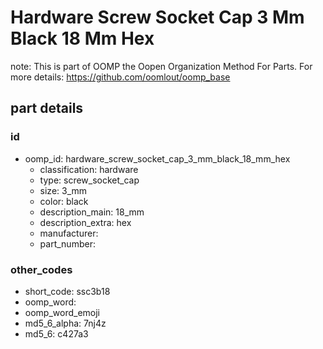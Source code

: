 # Hardware Screw Socket Cap 3 Mm Black 18 Mm Hex  

note: This is part of OOMP the Oopen Organization Method For Parts. For more details: https://github.com/oomlout/oomp_base

##  part details





### id
* oomp_id: hardware_screw_socket_cap_3_mm_black_18_mm_hex
  * classification: hardware
  * type: screw_socket_cap
  * size: 3_mm
  * color: black
  * description_main: 18_mm
  * description_extra: hex
  * manufacturer: 
  * part_number: 

### other_codes
* short_code: ssc3b18
* oomp_word: 
* oomp_word_emoji 
* md5_6_alpha: 7nj4z
* md5_6: c427a3